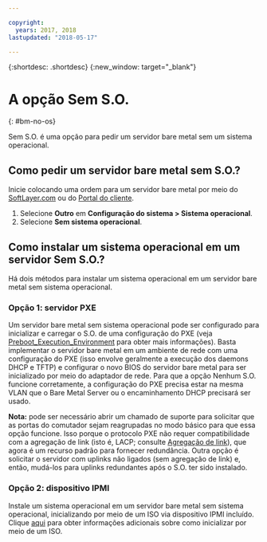 ```yaml
---

copyright:
  years: 2017, 2018
lastupdated: "2018-05-17"

---
```


{:shortdesc: .shortdesc}
{:new_window: target="_blank"}

# A opção Sem S.O.
{: #bm-no-os}

Sem S.O. é uma opção para pedir um servidor bare metal sem um sistema operacional.

## Como pedir um servidor bare metal sem S.O.?

Inicie colocando uma ordem para um servidor bare metal por meio do [SoftLayer.com](https://www.softlayer.com) ou do [Portal do cliente](https://control.softlayer.com).

1. Selecione **Outro** em **Configuração do sistema > Sistema operacional**.
2. Selecione **Sem sistema operacional**.

## Como instalar um sistema operacional em um servidor Sem S.O.?

Há dois métodos para instalar um sistema operacional em um servidor bare metal sem sistema operacional.

### Opção 1: servidor PXE

Um servidor bare metal sem sistema operacional pode ser configurado para inicializar e carregar o S.O. de uma configuração do PXE (veja [Preboot_Execution_Environment](http://en.wikipedia.org/wiki/Preboot_Execution_Environment) para obter mais informações). Basta implementar o servidor bare metal em um ambiente de rede com uma configuração do PXE (isso envolve geralmente a execução dos daemons DHCP e TFTP) e configurar o novo BIOS do servidor bare metal para ser inicializado por meio do adaptador de rede. 
Para que a opção Nenhum S.O. funcione corretamente, a configuração do PXE precisa estar na mesma VLAN que o Bare Metal Server ou o
encaminhamento DHCP precisará ser usado.

**Nota:** pode ser necessário abrir um chamado de suporte para solicitar que as portas do comutador
sejam reagrupadas no modo básico para que essa opção funcione. Isso porque o protocolo PXE não requer compatibilidade com a agregação
de link (isto é, LACP; consulte [Agregação de link](http://en.wikipedia.org/wiki/Link_aggregation)), que agora é
um recurso padrão para fornecer redundância. Outra opção é solicitar o servidor com uplinks não ligados (sem agregação de link) e,
então, mudá-los para uplinks redundantes após o S.O. ter sido instalado.

### Opção 2: dispositivo IPMI

Instale um sistema operacional em um servidor bare metal sem sistema operacional, inicializando por meio de um ISO via dispositivo IPMI incluído. Clique [aqui](mount-iso-bare-metal-server.html) para obter informações adicionais sobre como inicializar por meio de um ISO.
